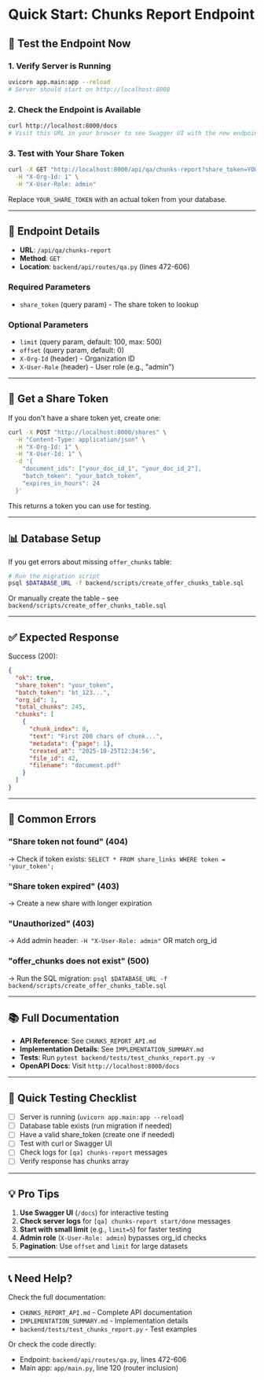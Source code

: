 # Quick Start: Chunks Report Endpoint

## 🚀 Test the Endpoint Now

### 1. Verify Server is Running
```bash
uvicorn app.main:app --reload
# Server should start on http://localhost:8000
```

### 2. Check the Endpoint is Available
```bash
curl http://localhost:8000/docs
# Visit this URL in your browser to see Swagger UI with the new endpoint
```

### 3. Test with Your Share Token
```bash
curl -X GET "http://localhost:8000/api/qa/chunks-report?share_token=YOUR_SHARE_TOKEN&limit=10" \
  -H "X-Org-Id: 1" \
  -H "X-User-Role: admin"
```

Replace `YOUR_SHARE_TOKEN` with an actual token from your database.

---

## 📍 Endpoint Details

- **URL**: `/api/qa/chunks-report`
- **Method**: `GET`
- **Location**: `backend/api/routes/qa.py` (lines 472-606)

### Required Parameters
- `share_token` (query param) - The share token to lookup

### Optional Parameters
- `limit` (query param, default: 100, max: 500)
- `offset` (query param, default: 0)
- `X-Org-Id` (header) - Organization ID
- `X-User-Role` (header) - User role (e.g., "admin")

---

## 🔑 Get a Share Token

If you don't have a share token yet, create one:

```bash
curl -X POST "http://localhost:8000/shares" \
  -H "Content-Type: application/json" \
  -H "X-Org-Id: 1" \
  -H "X-User-Id: 1" \
  -d '{
    "document_ids": ["your_doc_id_1", "your_doc_id_2"],
    "batch_token": "your_batch_token",
    "expires_in_hours": 24
  }'
```

This returns a token you can use for testing.

---

## 📊 Database Setup

If you get errors about missing `offer_chunks` table:

```bash
# Run the migration script
psql $DATABASE_URL -f backend/scripts/create_offer_chunks_table.sql
```

Or manually create the table - see `backend/scripts/create_offer_chunks_table.sql`

---

## ✅ Expected Response

Success (200):
```json
{
  "ok": true,
  "share_token": "your_token",
  "batch_token": "bt_123...",
  "org_id": 1,
  "total_chunks": 245,
  "chunks": [
    {
      "chunk_index": 0,
      "text": "First 200 chars of chunk...",
      "metadata": {"page": 1},
      "created_at": "2025-10-25T12:34:56",
      "file_id": 42,
      "filename": "document.pdf"
    }
  ]
}
```

---

## 🐛 Common Errors

### "Share token not found" (404)
→ Check if token exists: `SELECT * FROM share_links WHERE token = 'your_token';`

### "Share token expired" (403)
→ Create a new share with longer expiration

### "Unauthorized" (403)
→ Add admin header: `-H "X-User-Role: admin"` OR match org_id

### "offer_chunks does not exist" (500)
→ Run the SQL migration: `psql $DATABASE_URL -f backend/scripts/create_offer_chunks_table.sql`

---

## 📚 Full Documentation

- **API Reference**: See `CHUNKS_REPORT_API.md`
- **Implementation Details**: See `IMPLEMENTATION_SUMMARY.md`
- **Tests**: Run `pytest backend/tests/test_chunks_report.py -v`
- **OpenAPI Docs**: Visit `http://localhost:8000/docs`

---

## 🎯 Quick Testing Checklist

- [ ] Server is running (`uvicorn app.main:app --reload`)
- [ ] Database table exists (run migration if needed)
- [ ] Have a valid share_token (create one if needed)
- [ ] Test with curl or Swagger UI
- [ ] Check logs for `[qa] chunks-report` messages
- [ ] Verify response has chunks array

---

## 💡 Pro Tips

1. **Use Swagger UI** (`/docs`) for interactive testing
2. **Check server logs** for `[qa] chunks-report start/done` messages
3. **Start with small limit** (e.g., `limit=5`) for faster testing
4. **Admin role** (`X-User-Role: admin`) bypasses org_id checks
5. **Pagination**: Use `offset` and `limit` for large datasets

---

## 📞 Need Help?

Check the full documentation:
- `CHUNKS_REPORT_API.md` - Complete API documentation
- `IMPLEMENTATION_SUMMARY.md` - Implementation details
- `backend/tests/test_chunks_report.py` - Test examples

Or check the code directly:
- Endpoint: `backend/api/routes/qa.py`, lines 472-606
- Main app: `app/main.py`, line 120 (router inclusion)

